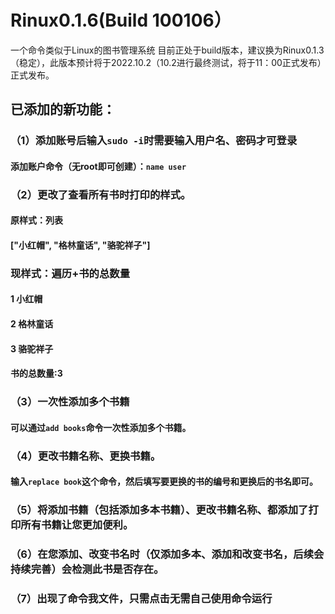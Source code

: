 # Rinux0.1.6(Build 100106）
一个命令类似于Linux的图书管理系统
目前正处于build版本，建议换为Rinux0.1.3（稳定），此版本预计将于2022.10.2（10.2进行最终测试，将于11：00正式发布）正式发布。
## 已添加的新功能：
### （1）添加账号后输入`sudo -i`时需要输入用户名、密码才可登录
#### 添加账户命令（无root即可创建）：`name user`
### （2）更改了查看所有书时打印的样式。
#### 原样式：列表
#### ["小红帽", "格林童话", "骆驼祥子"]
### 现样式：遍历+书的总数量
#### 1 小红帽
#### 2 格林童话
#### 3 骆驼祥子
#### 书的总数量:3
### （3）一次性添加多个书籍
#### 可以通过`add books`命令一次性添加多个书籍。
### （4）更改书籍名称、更换书籍。
#### 输入`replace book`这个命令，然后填写要更换的书的编号和更换后的书名即可。
### （5）将添加书籍（包括添加多本书籍）、更改书籍名称、都添加了打印所有书籍让您更加便利。
### （6）在您添加、改变书名时（仅添加多本、添加和改变书名，后续会持续完善）会检测此书是否存在。
### （7）出现了命令我文件，只需点击无需自己使用命令运行
